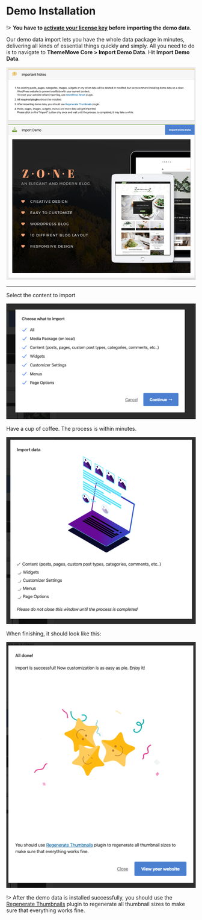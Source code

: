 # Demo Installation

!> **You have to [activate your license key](theme-license.md) before importing the demo data.**

Our demo data import lets you have the whole data package in minutes, delivering all kinds of essential things quickly and simply. All you need to do is to navigate to **ThemeMove Core > Import Demo Data**. Hit **Import Demo Data**.

![Install demo](images/install-demo.png)

---
Select the content to import

![Select import options](images/select-import-options.png)

Have a cup of coffee. The process is within minutes.

![Importing](images/import-data.png)

When finishing, it should look like this:

![Import success](images/import-success.png)

!> After the demo data is installed successfully, you should use the [Regenerate Thumbnails](https://wordpress.org/plugins/regenerate-thumbnails/) plugin to regenerate all thumbnail sizes to make sure that everything works fine.